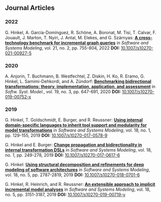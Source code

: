Journal Articles
---

### 2022

G. Hinkel, A. García-Domínguez, R. Schöne, A. Boronat, M. Tisi, T. Calvar, F. Jouault, J. Marton, T. Nyíri, J. Antal, M. Elekes, and G. Szárnyas: **[A cross-technology benchmark for incremental graph queries](https://doi.org/10.1007/s10270-021-00927-5)** in _Software and Systems Modeling_, vol. 21, no. 2, pp. 755-804, 2022
**DOI:** [10.1007/s10270-021-00927-5](https://dx.doi.org/10.1007/s10270-021-00927-5)  



### 2020

A. Anjorin, T. Buchmann, B. Westfechtel, Z. Diskin, H. Ko, R. Eramo, G. Hinkel, L. Samimi-Dehkordi, and A. Zündorf: **[Benchmarking bidirectional transformations: theory, implementation,
application, and assessment](https://doi.org/10.1007/s10270-019-00752-x)** in _Softw. Syst. Model._, vol. 19, no. 3, pp. 647-691, 2020
**DOI:** [10.1007/s10270-019-00752-x](https://dx.doi.org/10.1007/s10270-019-00752-x)  



### 2019

G. Hinkel, T. Goldschmidt, E. Burger, and R. Reussner: **[Using internal domain-specific languages to inherit tool support and
modularity for model transformations](http://sdqweb.ipd.kit.edu/publications/pdfs/hinkel2017b.pdf)** in _Software and Systems Modeling_, vol. 18, no. 1, pp. 129-155, 2019
**DOI:** [10.1007/s10270-017-0578-9](https://dx.doi.org/10.1007/s10270-017-0578-9)  


G. Hinkel and E. Burger: **[Change propagation and bidirectionality in internal transformation
DSLs](http://sdqweb.ipd.kit.edu/publications/pdfs/hinkel2017c.pdf)** in _Software and Systems Modeling_, vol. 18, no. 1, pp. 249-278, 2019
**DOI:** [10.1007/s10270-017-0617-6](https://dx.doi.org/10.1007/s10270-017-0617-6)  


G. Hinkel: **[Using structural decomposition and refinements for deep modeling of
software architectures](https://doi.org/10.1007/s10270-018-0701-6)** in _Software and Systems Modeling_, vol. 18, no. 5, pp. 2787-2819, 2019
**DOI:** [10.1007/s10270-018-0701-6](https://dx.doi.org/10.1007/s10270-018-0701-6)  


G. Hinkel, R. Heinrich, and R. Reussner: **[An extensible approach to implicit incremental model analyses](https://doi.org/10.1007/s10270-019-00719-y)** in _Software and Systems Modeling_, vol. 18, no. 5, pp. 3151-3187, 2019
**DOI:** [10.1007/s10270-019-00719-y](https://dx.doi.org/10.1007/s10270-019-00719-y)  


